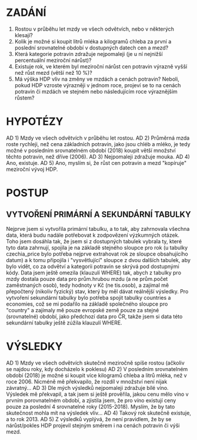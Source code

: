 # ZADÁNÍ

1) Rostou v průběhu let mzdy ve všech odvětvích, nebo v některých klesají?
2) Kolik je možné si koupit litrů mléka a kilogramů chleba za první a poslední srovnatelné období v dostupných datech cen a mezd?
3) Která kategorie potravin zdražuje nejpomaleji (je u ní nejnižší percentuální meziroční nárůst)?
4) Existuje rok, ve kterém byl meziroční nárůst cen potravin výrazně vyšší než růst mezd (větší než 10 %)?
5) Má výška HDP vliv na změny ve mzdách a cenách potravin? Neboli, pokud HDP vzroste výrazněji v jednom roce, projeví se to na cenách potravin či mzdách ve stejném nebo následujícím roce výraznějším růstem?

# HYPOTÉZY

AD 1) Mzdy ve všech odvětvích v průběhu let rostou.
AD 2) Průměrná mzda roste rychleji, než cena základních potravin, jako jsou chléb a mléko, je tedy možné v posledním srovnatelném období (2018) koupit větší množství těchto potravin, než dříve (2006).
AD 3) Nejpomaleji zdražuje mouka.
AD 4) Ano, existuje.
AD 5) Ano, myslím si, že růst cen potravin a mezd "kopíruje" meziroční vývoj HDP.

# POSTUP

## VYTVOŘENÍ PRIMÁRNÍ A SEKUNDÁRNÍ TABULKY
Nejprve jsem si vytvořila primární tabulku, a to tak, aby zahrnovala všechna data, která budu nadále potřebovat k zodpovězení výzkumných otázek. Toho jsem dosáhla tak, že jsem si z dostupných tabulek vybrala ty, které tyto data zahrnují, spojila je na základě stejného sloupce pro rok (u tabulky czechia_price bylo potřeba nejprve extrahovat rok ze sloupce obsahujícího datum) a k tomu připojila i "vysvětlující" sloupce z dvou dalších tabulek, aby bylo vidět, co za odvětví a kategorii potravin se skrývá pod dostupnými kódy. Data jsem ještě omezila (klauzulí WHERE) tak, abych z tabulky pro mzdy dostala pouze data pro prům.hrubou mzdu (a ne prům.počet zaměstnaných osob), tedy hodnoty v Kč (ne tis.osob), a zajímal mě přepočtený (nikoliv fyzický) stav, který by měl dávat reálnější výsledky. 
Pro vytvoření sekundární tabulky bylo potřeba spojit tabulky countries a economies, což se mi podařilo na základě společného sloupce pro "country" a zajímaly mě pouze evropské země  pouze za stejné (srovnatelné) období, jako předchozí data pro ČR, takže jsem si data této sekundární tabulky ještě zúžila klauzulí WHERE.

# VÝSLEDKY

AD 1) Mzdy ve všech odvětvích skutečně meziročně spíše rostou (ačkoliv se najdou roky, kdy docházelo k poklesu)
AD 2) V posledním srovnatelném období (2018) je možné si koupit více kilogramů chleba a litrů mléka, než v roce 2006. Nicméně mě překvapilo, že rozdíl v množství není nijak závratný...
AD 3) Dle mých výsledků nejpomaleji zdražuje bílé víno. Výsledek mě překvapil, a tak jsem si ještě prověřila, jakou cenu mělo víno v prvním porovnatelném období, a zjistila jsem, že pro víno existují ceny pouze za poslední 4 srovnatelné roky (2015-2018). Myslím, že by tato skutečnost mohla mít na výsledek vliv...
AD 4) Takový rok skutečně existuje, a to rok 2013. 
AD 5) Z výsledků vyplývá, že není pravidlem, že by se nárůst/pokles HDP projevil stejným směrem i na cenách potravin či výši mezd.